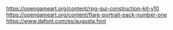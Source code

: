 https://opengameart.org/content/rpg-gui-construction-kit-v10
https://opengameart.org/content/flare-portrait-pack-number-one
https://www.dafont.com/es/augusta.font